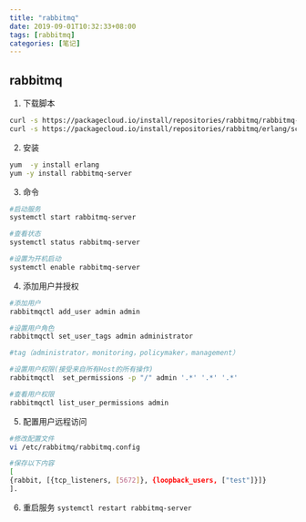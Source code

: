 ```yaml
---
title: "rabbitmq"
date: 2019-09-01T10:32:33+08:00
tags: [rabbitmq]
categories: [笔记]
---
```


## rabbitmq
1. 下载脚本
```bash
curl -s https://packagecloud.io/install/repositories/rabbitmq/rabbitmq-server/script.rpm.sh | sudo bash
curl -s https://packagecloud.io/install/repositories/rabbitmq/erlang/script.rpm.sh | sudo bash
```
2. 安装
```bash
yum  -y install erlang
yum -y install rabbitmq-server
```
3. 命令
```bash
#启动服务
systemctl start rabbitmq-server

#查看状态
systemctl status rabbitmq-server

#设置为开机启动
systemctl enable rabbitmq-server
```
4. 添加用户并授权
```bash
#添加用户
rabbitmqctl add_user admin admin

#设置用户角色
rabbitmqctl set_user_tags admin administrator

#tag（administrator，monitoring，policymaker，management）

#设置用户权限(接受来自所有Host的所有操作)
rabbitmqctl  set_permissions -p "/" admin '.*' '.*' '.*'  

#查看用户权限
rabbitmqctl list_user_permissions admin
```
5. 配置用户远程访问
```bash
#修改配置文件
vi /etc/rabbitmq/rabbitmq.config 

#保存以下内容
[
{rabbit, [{tcp_listeners, [5672]}, {loopback_users, ["test"]}]}
].
```
 6. 重启服务
`systemctl restart rabbitmq-server`